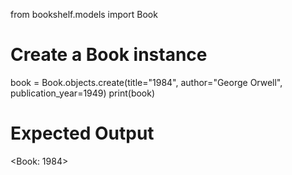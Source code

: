 from bookshelf.models import Book
# Create a Book instance
book = Book.objects.create(title="1984", author="George Orwell", publication_year=1949)
print(book)
# Expected Output
<Book: 1984>